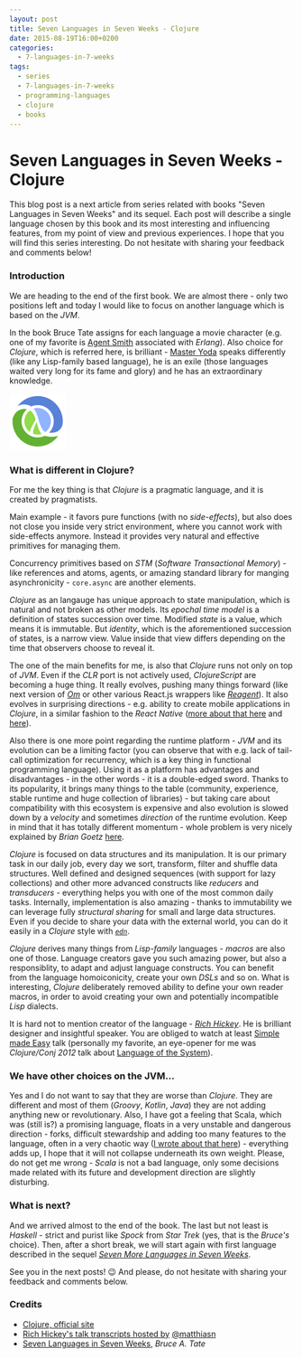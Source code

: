 ```yaml
---
layout: post
title: Seven Languages in Seven Weeks - Clojure
date: 2015-08-19T16:00+0200
categories:
  - 7-languages-in-7-weeks
tags:
  - series
  - 7-languages-in-7-weeks
  - programming-languages
  - clojure
  - books
---
```


# Seven Languages in Seven Weeks - Clojure

<quote class="disclaimer">This blog post is a next article from series related with books "Seven Languages in Seven Weeks" and its sequel. Each post will describe a single language chosen by this book and its most interesting and influencing features, from my point of view and previous experiences. I hope that you will find this series interesting. Do not hesitate with sharing your feedback and comments below!</quote>

### Introduction

We are heading to the end of the first book. We are almost there - only two positions left and today I would like to focus on another language which is based on the *JVM*.

In the book Bruce Tate assigns for each language a movie character (e.g. one of my favorite is [Agent Smith](https://en.wikipedia.org/wiki/Agent_Smith) associated with *Erlang*). Also choice for *Clojure*, which is referred here, is brilliant - [Master Yoda](https://en.wikipedia.org/wiki/Yoda) speaks differently (like any Lisp-family based language), he is an exile (those languages waited very long for its fame and glory) and he has an extraordinary knowledge.

<img class="right clojure-logo" alt="Clojure Logo" src="/assets/ClojureLogo.gif" />

### What is different in Clojure?

For me the key thing is that *Clojure* is a pragmatic language, and it is created by pragmatists.

Main example - it favors pure functions (with no *side-effects*), but also does not close you inside very strict environment, where you cannot work with side-effects anymore. Instead it provides very natural and effective primitives for managing them.

Concurrency primitives based on *STM* (*Software Transactional Memory*) - like references and atoms, agents, or amazing standard library for manging asynchronicity - `core.async` are another elements.

*Clojure* as an langauge has unique approach to state manipulation, which is natural and not broken as other models. Its *epochal time model* is a definition of states succession over time. Modified *state* is a value, which means it is immutable. But *identity*, which is the aforementioned succession of states, is a narrow view. Value inside that view differs depending on the time that observers choose to reveal it.

The one of the main benefits for me, is also that *Clojure* runs not only on top of *JVM*. Even if the *CLR* port is not actively used, *ClojureScript* are becoming a huge thing. It really evolves, pushing many things forward (like next version of [*Om*](https://github.com/omcljs/om) or other various React.js wrappers like [*Reagent*](https://github.com/reagent-project/reagent)). It also evolves in surprising directions - e.g. ability to create mobile applications in *Clojure*, in a similar fashion to the *React Native* ([more about that here](https://youtu.be/ByNs9TG30E8?t=2097) and [here](https://github.com/omcljs/ambly)).

Also there is one more point regarding the runtime platform - *JVM* and its evolution can be a limiting factor (you can observe that with e.g. lack of tail-call optimization for recurrency, which is a key thing in functional programming language). Using it as a platform has advantages and disadvantages - in the other words - it is a double-edged sword. Thanks to its popularity, it brings many things to the table (community, experience, stable runtime and huge collection of libraries) - but taking care about compatibility with this ecosystem is expensive and also evolution is slowed down by a *velocity* and sometimes *direction* of the runtime evolution. Keep in mind that it has totally different momentum - whole problem is very nicely explained by *Brian Goetz* [here](https://www.youtube.com/watch?v=2y5Pv4yN0b0).

*Clojure* is focused on data structures and its manipulation. It is our primary task in our daily job, every day we sort, transform, filter and shuffle data structures. Well defined and designed sequences (with support for lazy collections) and other more advanced constructs like *reducers* and *transducers* - everything helps you with one of the most common daily tasks. Internally, implementation is also amazing - thanks to immutability we can leverage fully *structural sharing* for small and large data structures. Even if you decide to share your data with the external world, you can do it easily in a *Clojure* style with [*`edn`*](https://github.com/edn-format/edn).

*Clojure* derives many things from *Lisp-family* languages - *macros* are also one of those. Language creators gave you such amazing power, but also a responsiblity, to adapt and adjust language constructs. You can benefit from the language homoiconicity, create your own *DSLs* and so on. What is interesting, *Clojure* deliberately removed ability to define your own reader macros, in order to avoid creating your own and potentially incompatible *Lisp* dialects.

It is hard not to mention creator of the language - [*Rich Hickey*](https://twitter.com/richhickey). He is brilliant designer and insightful speaker. You are obliged to watch at least [Simple made Easy](https://github.com/matthiasn/talk-transcripts/blob/master/Hickey_Rich/SimpleMadeEasy.md) talk (personally my favorite, an eye-opener for me was *Clojure/Conj 2012* talk about [Language of the System](https://github.com/matthiasn/talk-transcripts/blob/master/Hickey_Rich/LanguageSystem.md)).

### We have other choices on the JVM...

Yes and I do not want to say that they are worse than *Clojure*. They are different and most of them (*Groovy*, *Kotlin*, *Java*) they are not adding anything new or revolutionary. Also, I have got a feeling that Scala, which was (still is?) a promising language, floats in a very unstable and dangerous direction - forks, difficult stewardship and adding too many features to the language, often in a very chaotic way ([I wrote about that here](http://www.afronski.pl/7-languages-in-7-weeks/2015/06/29/seven-languages-in-seven-weeks-scala.html)) - everything adds up, I hope that it will not collapse underneath its own weight. Please, do not get me wrong - *Scala* is not a bad language, only some decisions made related with its future and development direction are slightly disturbing. 

### What is next?

And we arrived almost to the end of the book. The last but not least is *Haskell* - strict and purist like *Spock* from *Star Trek* (yes, that is the *Bruce's* choice). Then, after a short break, we will start again with first language described in the sequel [*Seven More Languages in Seven Weeks*](https://pragprog.com/book/7lang/seven-more-languages-in-seven-weeks).

See you in the next posts! :wink: And please, do not hesitate with sharing your feedback and comments below.

### Credits

- [Clojure, official site](http://clojure.org)
- [Rich Hickey's talk transcripts hosted by](https://github.com/matthiasn/talk-transcripts/tree/master/Hickey_Rich) [@matthiasn](https://github.com/matthiasn)
- [Seven Languages in Seven Weeks](https://pragprog.com/book/btlang/seven-languages-in-seven-weeks), *Bruce A. Tate*
